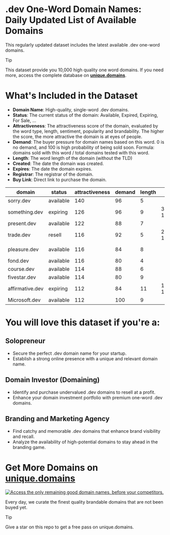 
# .dev One-Word Domain Names: Daily Updated List of Available Domains

This regularly updated dataset includes the latest available .dev one-word domains.

> [!TIP]
> This dataset provide you 10,000 high quality one word domains.
> If you need more, access the complete database on **[unique.domains](https://unique.domains?utm_source=github&utm_medium=dataset&utm_campaign=.dev&utm_content=description.top)**.

# What's Included in the Dataset

- **Domain Name**: High-quality, single-word .dev domains.
- **Status**: The current status of the domain: Available, Expired, Expiring, For Sale, ...
- **Attractiveness**: The attractiveness score of the domain, evaluated by the word type, length, sentiment, popularity and brandability. The higher the score, the more attractive the domain is at eyes of people.
- **Demand**: The buyer pressure for domain names based on this word. 0 is no demand, and 100 is high probability of being sold soon. Formula: domains sold with this word / total domains tested with this word.
- **Length**: The word length of the domain (without the TLD)
- **Created**: The date the domain was created.
- **Expires**: The date the domain expires.
- **Registrar**: The registrar of the domain.
- **Buy Link**: Direct link to purchase the domain.

| domain          | status    | attractiveness | demand | length | created          | expires          | registrar                 | sectors                                |
| --------------- | --------- | -------------- | ------ | ------ | ---------------- | ---------------- | ------------------------- | -------------------------------------- |
| sorry.dev       | available | 140            | 96     | 5      |                  |                  |                           | General,Humanities,Medicine            |
| something.dev   | expiring  | 126            | 96     | 9      | 30/07/2021 17:55 | 30/07/2025 17:55 | Namecheap Inc.            | Education,General,Media                |
| present.dev     | available | 122            | 88     | 7      |                  |                  |                           | Business,Education,Media               |
| trade.dev       | resell    | 116            | 92     | 5      | 21/02/2019 16:00 | 21/02/2026 16:00 | Go Australia Domains, LLC | Business,Finance,General,Retail        |
| pleasure.dev    | available | 116            | 84     | 8      |                  |                  |                           | Entertainment,Health and Fitness,Media |
| fond.dev        | available | 116            | 80     | 4      |                  |                  |                           | General,Hospitality,Retail             |
| course.dev      | available | 114            | 88     | 6      |                  |                  |                           | Business,Education,Media               |
| fivestar.dev    | available | 114            | 80     | 9      |                  |                  |                           | Entertainment,Hospitality,Retail       |
| affirmative.dev | expiring  | 112            | 84     | 11     | 17/07/2023 13:55 | 17/07/2025 13:55 | GoDaddy.com, LLC          | Education,General,Humanities,Media     |
| Microsoft.dev   | available | 112            | 100    | 9      |                  |                  |                           | Business,Education,Technology          |

# You will love this dataset if you're a:

## Solopreneur

- Secure the perfect .dev domain name for your startup.
- Establish a strong online presence with a unique and relevant domain name.

## Domain Investor (Domaining)

- Identify and purchase undervalued .dev domains to resell at a profit.
- Enhance your domain investment portfolio with premium one-word .dev domains.

## Branding and Marketing Agency

- Find catchy and memorable .dev domains that enhance brand visibility and recall.
- Analyze the availability of high-potential domains to stay ahead in the branding game.

# Get More Domains on [unique.domains](https://unique.domains?utm_source=github&utm_medium=dataset&utm_campaign=.dev&utm_content=description.bottom)

[![Access the only remaining good domain names, before your competitors.](https://github.dev/UniqueDomains/dev-oneword-domains/blob/main/unique.domains.jpg?raw=true)](https://unique.domains?utm_source=github&utm_medium=dataset&utm_campaign=.dev&utm_content=description.image)

Every day, we curate the finest quality brandable domains that are not been buyed yet.

> [!TIP]
> Give a star on this repo to get a free pass on unique.domains.
        